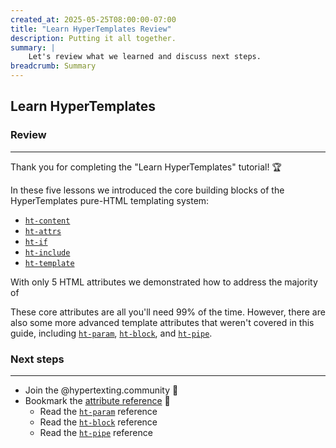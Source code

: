 ```yaml
---
created_at: 2025-05-25T08:00:00-07:00
title: "Learn HyperTemplates Review"
description: Putting it all together.
summary: |
    Let's review what we learned and discuss next steps.
breadcrumb: Summary
---
```


## Learn HyperTemplates

<auto-toc selectors='h3,h4,h5,h6,dl dt'></auto-toc>

### Review
----------

Thank you for completing the "Learn HyperTemplates" tutorial! 🏆

In these five lessons we introduced the core building blocks of the HyperTemplates pure-HTML templating system:

* [`ht-content`]
* [`ht-attrs`]
* [`ht-if`]
* [`ht-include`]
* [`ht-template`]

With only 5 HTML attributes we demonstrated how to address the majority of 

These core attributes are all you'll need 99% of the time.
However, there are also some more advanced template attributes that weren't covered in this guide, including [`ht-param`], [`ht-block`], and [`ht-pipe`].

### Next steps
--------------

* Join the @hypertexting.community :speech_balloon:
* Bookmark the [attribute reference] 📖
  * Read the [`ht-param`] reference
  * Read the [`ht-block`] reference
  * Read the [`ht-pipe`] reference

<tutorial-nav ht-block 
         prev-href='../lesson-5/' 
         prev-label='Lesson 5: Introducing <code>ht-template</code>' ></tutorial-nav>

<!-- Links -->
[attribute reference]: /docs/reference/core/attributes/
[`ht-include`]: /docs/reference/core/attributes/ht-include/
[`ht-if`]: /docs/reference/core/attributes/ht-if/
[`ht-not`]: /docs/reference/core/attributes/ht-not/
[`ht-attrs`]: /docs/reference/core/attributes/ht-attrs/
[`ht-template`]: /docs/reference/core/attributes/ht-template/
[`ht-param`]: /docs/reference/core/attributes/ht-param/
[`ht-content`]: /docs/reference/core/attributes/ht-content/
[`ht-block`]: /docs/reference/core/attributes/ht-block/
[`ht-pipe`]: /docs/reference/core/attributes/ht-pipe/

